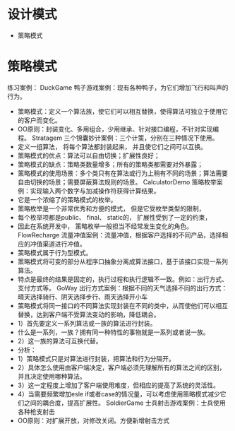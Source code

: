 # 设计模式
- 策略模式

# 策略模式

练习案例：
DuckGame
鸭子游戏案例：现有各种鸭子，为它们增加飞行和叫声的行为。
 * 策略模式：定义一个算法族，使它们可以相互替换，使得算法可独立于使用它的客户而变化。
 * OO原则：封装变化、多用组合，少用继承、针对接口编程，不针对实现编程。
Stratagem
三个锦囊妙计案例：三个计策，分别在三种情况下使用。
 * 定义一组算法， 将每个算法都封装起来， 并且使它们之间可以互换。
 * 策略模式的优点：算法可以自由切换；扩展性良好；
 * 策略模式的缺点：策略类数量增多；所有的策略类都需要对外暴露；
 * 策略模式的使用场景：多个类只有在算法或行为上稍有不同的场景；算法需要自由切换的场景；需要屏蔽算法规则的场景。
CalculatorDemo
 策略枚举案例：实现输入两个数字与加减操作符获得计算结果。
 * 它是一个浓缩了的策略模式的枚举。
 * 策略枚举是一个非常优秀和方便的模式， 但是它受枚举类型的限制，
 * 每个枚举项都是public、 final、 static的， 扩展性受到了一定的约束，
 * 因此在系统开发中， 策略枚举一般担当不经常发生变化的角色。
FlowRecharge 
 流量冲值案例：流量冲值，根据客户选择的不同产品，选择相应的冲值渠道进行冲值。
 * 策略模式属于行为型模式。
 * 策略模式将可变的部分从程序口抽象分离成算法接口，基于该接口实现一系列算法。
 * 特点是最终的结果是固定的，执行过程和执行逻辑不一致。例如：出行方式、支付方式等。
GoWay 
 出行方式案例：根据不同的天气选择不同的出行方式：晴天选择骑行、阴天选择步行、雨天选择开小车
 * 策略模式将同一接口的不同算法实现封装在不同的类中，从而使他们可以相互替换，达到客户端不受算法变动的影响，降低耦合。
 * 1）首先要定义一系列算法或一族的算法进行封装。
 * 什么是一系列，一族？拥有同一种特性的事物就是一系列或者说一族。
 * 2）这一族的算法可互换代替。
 * 分析：
 * 1）策略模式只是对算法进行封装，把算法和行为分隔开。
 * 2）具体怎么使用由客户端决定，客户端必须先理解所有的算法之间的区别，并且决定使用哪种算法。
 * 3）这一定程度上增加了客户端使用难度，但相应的提高了系统的灵活性。
 * 4）当需要频繁增加esle if或者case的情况量，可以考虑使用策略模式减少它们之间的耦合度，提高扩展性。
SoldierGame 
 士兵射击游戏案例：士兵使用各种枪支射击
 * OO原则：对扩展开放，对修改关闭。方便新增射击方式
